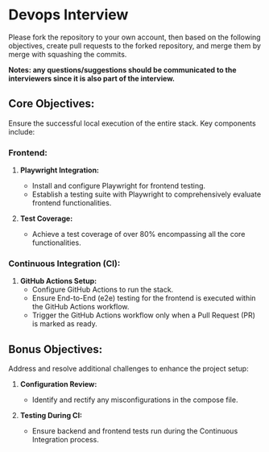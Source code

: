 # Devops Interview

Please fork the repository to your own account, then based on the following objectives, create pull requests to the forked repository, and merge them by merge with squashing the commits. 

**Notes: any questions/suggestions should be communicated to the interviewers since it is also part of the interview.**

## Core Objectives: 
Ensure the successful local execution of the entire stack. Key components include:  

### Frontend:
1. **Playwright Integration:** 
    - Install and configure Playwright for frontend testing.
    - Establish a testing suite with Playwright to comprehensively evaluate frontend functionalities. 

2. **Test Coverage:** 
    - Achieve a test coverage of over 80% encompassing all the core functionalities.

### Continuous Integration (CI):
1. **GitHub Actions Setup:**
    - Configure GitHub Actions to run the stack.
    - Ensure End-to-End (e2e) testing for the frontend is executed within the GitHub Actions workflow.
    - Trigger the GitHub Actions workflow only when a Pull Request (PR) is marked as ready.

## Bonus Objectives:
Address and resolve additional challenges to enhance the project setup:

1. **Configuration Review:**
    - Identify and rectify any misconfigurations in the compose file.

2. **Testing During CI:**
    - Ensure backend and frontend tests run during the Continuous Integration process.

